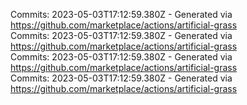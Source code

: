 Commits: 2023-05-03T17:12:59.380Z - Generated via https://github.com/marketplace/actions/artificial-grass
<br>
Commits: 2023-05-03T17:12:59.380Z - Generated via https://github.com/marketplace/actions/artificial-grass
<br>
Commits: 2023-05-03T17:12:59.380Z - Generated via https://github.com/marketplace/actions/artificial-grass
<br>
Commits: 2023-05-03T17:12:59.380Z - Generated via https://github.com/marketplace/actions/artificial-grass
<br>
